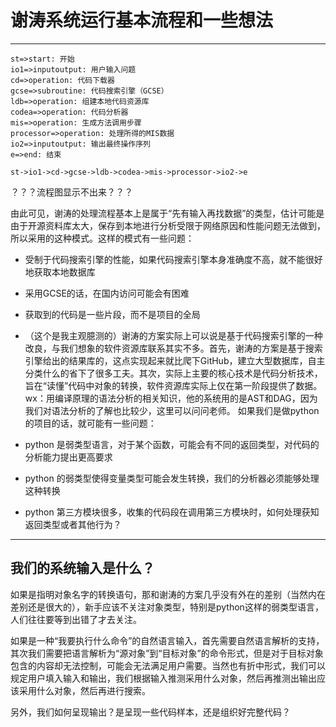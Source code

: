 ﻿# 谢涛系统运行基本流程和一些想法


---
```flow
st=>start: 开始
io1=>inputoutput: 用户输入问题
cd=>operation: 代码下载器
gcse=>subroutine: 代码搜索引擎（GCSE）
ldb=>operation: 组建本地代码资源库
codea=>operation: 代码分析器
mis=>operation: 生成方法调用步骤
processor=>operation: 处理所得的MIS数据
io2=>inputoutput: 输出最终操作序列
e=>end: 结束

st->io1->cd->gcse->ldb->codea->mis->processor->io2->e

```
？？？流程图显示不出来？？？

由此可见，谢涛的处理流程基本上是属于“先有输入再找数据”的类型，估计可能是由于开源资料库太大，保存到本地进行分析受限于网络原因和性能问题无法做到，所以采用的这种模式。这样的模式有一些问题：

- 受制于代码搜索引擎的性能，如果代码搜索引擎本身准确度不高，就不能很好地获取本地数据库
- 采用GCSE的话，在国内访问可能会有困难
- 获取到的代码是一些片段，而不是项目的全局
- （这个是我主观臆测的）谢涛的方案实际上可以说是基于代码搜索引擎的一种改良，与我们想象的软件资源库联系其实不多。首先，谢涛的方案是基于搜索引擎给出的结果库的，这点实现起来就比爬下GitHub，建立大型数据库，自主分类什么的省下了很多工夫。其次，实际上主要的核心技术是代码分析技术，旨在“读懂”代码中对象的转换，软件资源库实际上仅在第一阶段提供了数据。
wx：用编译原理的语法分析的相关知识，他的系统用的是AST和DAG，因为我们对语法分析的了解也比较少，这里可以问问老师。
如果我们是做python的项目的话，就可能有一些问题：

- python 是弱类型语言，对于某个函数，可能会有不同的返回类型，对代码的分析能力提出更高要求
- python 的弱类型使得变量类型可能会发生转换，我们的分析器必须能够处理这种转换
- python 第三方模块很多，收集的代码段在调用第三方模块时，如何处理获知返回类型或者其他行为？

---

## 我们的系统输入是什么？

如果是指明对象名字的转换语句，那和谢涛的方案几乎没有外在的差别（当然内在差别还是很大的），新手应该不关注对象类型，特别是python这样的弱类型语言，人们往往要等到出错了才去关注。

如果是一种“我要执行什么命令”的自然语言输入，首先需要自然语言解析的支持，其次我们需要把语言解析为“源对象”到“目标对象”的命令形式，但是对于目标对象包含的内容却无法控制，可能会无法满足用户需要。当然也有折中形式，我们可以规定用户填入输入和输出，我们根据输入推测采用什么对象，然后再推测出输出应该采用什么对象，然后再进行搜索。

另外，我们如何呈现输出？是呈现一些代码样本，还是组织好完整代码？





